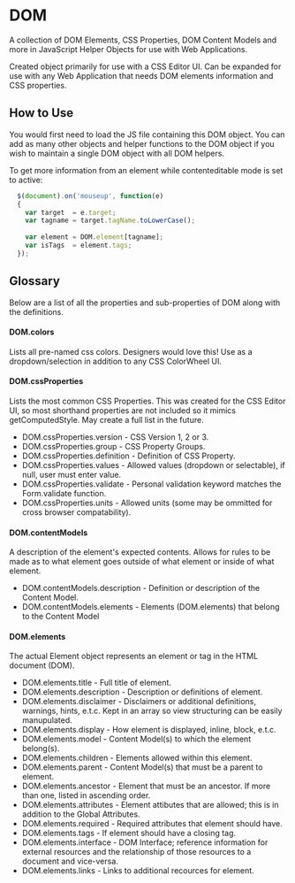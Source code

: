 DOM
===

A collection of DOM Elements, CSS Properties, DOM Content Models and more in JavaScript Helper Objects for use with Web Applications.

Created object primarily for use with a CSS Editor UI. Can be expanded for use with any Web Application that needs DOM elements information and CSS properties.

## How to Use
You would first need to load the JS file containing this DOM object. You can add as many other objects and helper functions to the DOM object if you wish to maintain a single DOM object with all DOM helpers.

To get more information from an element while contenteditable mode is set to active:
```javascript
  $(document).on('mouseup', function(e)
  {
    var target  = e.target;
    var tagname = target.tagName.toLowerCase();
    
    var element = DOM.element[tagname];
    var isTags  = element.tags;
  });
```

## Glossary
Below are a list of all the properties and sub-properties of DOM along with the definitions.

#### DOM.colors
Lists all pre-named css colors. Designers would love this! Use as a dropdown/selection in addition to any CSS ColorWheel UI.

#### DOM.cssProperties
Lists the most common CSS Properties. This was created for the CSS Editor UI, so most shorthand properties are not included so it mimics getComputedStyle. May create a full list in the future.
* DOM.cssProperties.version - CSS Version 1, 2 or 3.
* DOM.cssProperties.group - CSS Property Groups.
* DOM.cssProperties.definition - Definition of CSS Property.
* DOM.cssProperties.values - Allowed values (dropdown or selectable), if null, user must enter value.
* DOM.cssProperties.validate - Personal validation keyword matches the Form.validate function.
* DOM.cssProperties.units - Allowed units (some may be ommitted for cross browser compatability).

#### DOM.contentModels
A description of the element's expected contents. Allows for rules to be made as to what element goes outside of what element or inside of what element.
* DOM.contentModels.description - Definition or description of the Content Model.
* DOM.contentModels.elements - Elements (DOM.elements) that belong to the Content Model

#### DOM.elements
The actual Element object represents an element or tag in the HTML document (DOM).
* DOM.elements.title - Full title of element.
* DOM.elements.description - Description or definitions of element.
* DOM.elements.disclaimer - Disclaimers or additional definitions, warnings, hints, e.t.c. Kept in an array so view structuring can be easily manupulated.
* DOM.elements.display - How element is displayed, inline, block, e.t.c.
* DOM.elements.model - Content Model(s) to which the element belong(s).
* DOM.elements.children - Elements allowed within this element.
* DOM.elements.parent - Content Model(s) that must be a parent to element.
* DOM.elements.ancestor - Element that must be an ancestor. If more than one, listed in ascending order.
* DOM.elements.attributes - Element attibutes that are allowed; this is in addition to the Global Attributes.
* DOM.elements.required - Required attributes that element should have.
* DOM.elements.tags - If element should have a closing tag.
* DOM.elements.interface - DOM Interface; reference information for external resources and the relationship of those resources to a document and vice-versa.
* DOM.elements.links - Links to additional recources for element.
